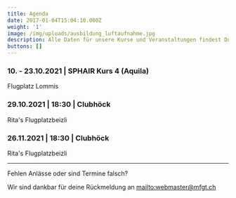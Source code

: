 ```yaml
---
title: Agenda
date: 2017-01-04T15:04:10.000Z
weight: '1'
image: /img/uploads/ausbildung_luftaufnahme.jpg
description: Alle Daten für unsere Kurse und Veranstaltungen findest Du in unserer Agenda.
buttons: []
---
```

### 10. - 23.10.2021 | SPHAIR Kurs 4 (Aquila)

Flugplatz Lommis

### 29.10.2021 | 18:30 | Clubhöck

Rita's Flugplatzbeizli

### 26.11.2021 | 18:30 | Clubhöck

Rita's Flugplatzbeizli

<hr>

Fehlen Anlässe oder sind Termine falsch?

Wir sind dankbar für deine Rückmeldung an <mailto:webmaster@mfgt.ch>
